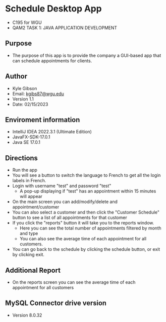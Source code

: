 # Schedule Desktop App
- C195 for WGU
- QAM2 TASK 1: JAVA APPLICATION DEVELOPMENT

## Purpose
- The purpose of this app is to provide the company a GUI-based app that can schedule appointments for clients.

## Author
- Kyle Gibson
- Email: kgibs87@wgu.edu
- Version 1.1
- Date: 02/15/2023

## Enviroment information
- IntelliJ IDEA 2022.3.1 (Ultimate Edition)
- JavaFX-SDK-17.0.1
- Java SE 17.0.1

## Directions
- Run the app
- You will see a button to switch the language to French to get all the login labels in French.
- Login with username "test" and password "test"
  - A pop-up displaying if "test" has an appointment within 15 minutes will appear
- On the main screen you can add/modify/delete and appointment/customer
- You can also select a customer and then click the "Customer Schedule" button to see a list of all appointments for that customer
- If you click the "reports" button it will take you to the reports window.
  - Here you can see the total number of appointments filtered by month and type
  - You can also see the average time of each appointment for all customers. 
- You can go back to the schedule by clicking the schedule button, or exit by clicking exit.

## Additional Report
- On the reports screen you can see the average time of each appointment for all customers

## MySQL Connector drive version
- Version 8.0.32